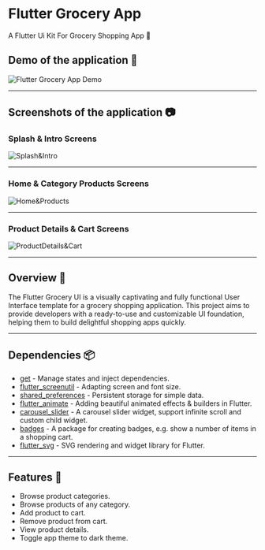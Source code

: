# Flutter Grocery App



A Flutter Ui Kit For Grocery Shopping App 🚀



## Demo of the application 🎥
![Flutter Grocery App Demo](https://github.com/AbdQader/flutter_grocery_app/assets/64075836/173268d3-ad71-49dd-96a4-d63c8b15e1a9)

---

## Screenshots of the application 📷

### Splash & Intro Screens

![Splash&Intro](https://github.com/AbdQader/flutter_grocery_app/assets/64075836/d398ec0c-db18-417e-ad8f-a403d8a76113)

---
### Home & Category Products Screens

![Home&Products](https://github.com/AbdQader/flutter_grocery_app/assets/64075836/fd98636b-4a5d-406d-9156-2bb79826d2a0)

---
### Product Details & Cart Screens

![ProductDetails&Cart](https://github.com/AbdQader/flutter_grocery_app/assets/64075836/ad41d1c1-14e6-453c-bb4e-a904ca194fa8)

---

## Overview 📙
The Flutter Grocery UI is a visually captivating and fully functional User Interface template for a grocery shopping application. This project aims to provide developers with a ready-to-use and customizable UI foundation, helping them to build delightful shopping apps quickly.

---
## Dependencies 📦️

- [get](https://pub.dev/packages/get) - Manage states and inject dependencies.
- [flutter_screenutil](https://pub.dev/packages/flutter_screenutil) - Adapting screen and font size.
- [shared_preferences](https://pub.dev/packages/shared_preferences) - Persistent storage for simple data.
- [flutter_animate](https://pub.dev/packages/flutter_animate) - Adding beautiful animated effects & builders in Flutter.
- [carousel_slider](https://pub.dev/packages/carousel_slider) - A carousel slider widget, support infinite scroll and custom child widget.
- [badges](https://pub.dev/packages/badges) - A package for creating badges, e.g. show a number of items in a shopping cart.
- [flutter_svg](https://pub.dev/packages/flutter_svg) - SVG rendering and widget library for Flutter.

---

## Features 🌟

- Browse product categories.
- Browse products of any category.
- Add product to cart.
- Remove product from cart.
- View product details.
- Toggle app theme to dark theme.

